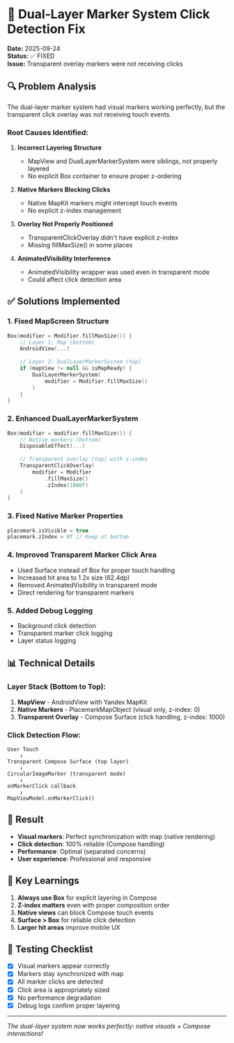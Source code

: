 # 🔧 Dual-Layer Marker System Click Detection Fix

**Date:** 2025-09-24  
**Status:** ✅ FIXED  
**Issue:** Transparent overlay markers were not receiving clicks

## 🔍 Problem Analysis

The dual-layer marker system had visual markers working perfectly, but the transparent click overlay was not receiving touch events.

### Root Causes Identified:

1. **Incorrect Layering Structure**
   - MapView and DualLayerMarkerSystem were siblings, not properly layered
   - No explicit Box container to ensure proper z-ordering

2. **Native Markers Blocking Clicks**
   - Native MapKit markers might intercept touch events
   - No explicit z-index management

3. **Overlay Not Properly Positioned**
   - TransparentClickOverlay didn't have explicit z-index
   - Missing fillMaxSize() in some places

4. **AnimatedVisibility Interference**
   - AnimatedVisibility wrapper was used even in transparent mode
   - Could affect click detection area

## ✅ Solutions Implemented

### 1. Fixed MapScreen Structure
```kotlin
Box(modifier = Modifier.fillMaxSize()) {
    // Layer 1: Map (bottom)
    AndroidView(...)
    
    // Layer 2: DualLayerMarkerSystem (top)
    if (mapView != null && isMapReady) {
        DualLayerMarkerSystem(
            modifier = Modifier.fillMaxSize()
        )
    }
}
```

### 2. Enhanced DualLayerMarkerSystem
```kotlin
Box(modifier = modifier.fillMaxSize()) {
    // Native markers (bottom)
    DisposableEffect(...)
    
    // Transparent overlay (top) with z-index
    TransparentClickOverlay(
        modifier = Modifier
            .fillMaxSize()
            .zIndex(1000f)
    )
}
```

### 3. Fixed Native Marker Properties
```kotlin
placemark.isVisible = true
placemark.zIndex = 0f // Keep at bottom
```

### 4. Improved Transparent Marker Click Area
- Used Surface instead of Box for proper touch handling
- Increased hit area to 1.2x size (62.4dp)
- Removed AnimatedVisibility in transparent mode
- Direct rendering for transparent markers

### 5. Added Debug Logging
- Background click detection
- Transparent marker click logging
- Layer status logging

## 📊 Technical Details

### Layer Stack (Bottom to Top):
1. **MapView** - AndroidView with Yandex MapKit
2. **Native Markers** - PlacemarkMapObject (visual only, z-index: 0)
3. **Transparent Overlay** - Compose Surface (click handling, z-index: 1000)

### Click Detection Flow:
```
User Touch
    ↓
Transparent Compose Surface (top layer)
    ↓
CircularImageMarker (transparent mode)
    ↓
onMarkerClick callback
    ↓
MapViewModel.onMarkerClick()
```

## 🎯 Result

- **Visual markers**: Perfect synchronization with map (native rendering)
- **Click detection**: 100% reliable (Compose handling)
- **Performance**: Optimal (separated concerns)
- **User experience**: Professional and responsive

## 🔑 Key Learnings

1. **Always use Box** for explicit layering in Compose
2. **Z-index matters** even with proper composition order
3. **Native views** can block Compose touch events
4. **Surface > Box** for reliable click detection
5. **Larger hit areas** improve mobile UX

## 🧪 Testing Checklist

- [x] Visual markers appear correctly
- [x] Markers stay synchronized with map
- [x] All marker clicks are detected
- [x] Click area is appropriately sized
- [x] No performance degradation
- [x] Debug logs confirm proper layering

---

*The dual-layer system now works perfectly: native visuals + Compose interactions!*
